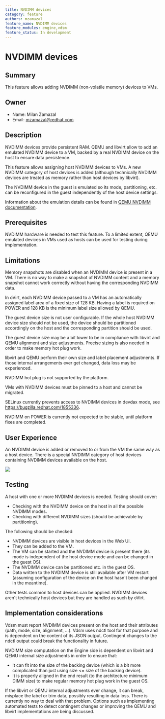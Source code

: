 ```yaml
---
title: NVDIMM devices
category: feature
authors: mzamazal
feature_name: NVDIMM devices
feature_modules: engine,vdsm
feature_status: In development
---
```


# NVDIMM devices

## Summary

This feature allows adding NVDIMM (non-volatile memory) devices to VMs.

## Owner

*   Name: Milan Zamazal
*   Email: mzamazal@redhat.com

## Description

NVDIMM devices provide persistent RAM.  QEMU and libvirt allow to add an emulated NVDIMM device to a VM, backed by a real NVDIMM device on the host to ensure data persistence.

This feature allows assigning host NVDIMM devices to VMs.  A new NVDIMM category of host devices is added (although technically NVDIMM devices are treated as memory rather than host devices by libvirt).

The NVDIMM device in the guest is emulated so its mode, partitioning, etc. can be reconfigured in the guest independently of the host device settings.

Information about the emulation details can be found in
[QEMU NVDIMM documentation](https://github.com/qemu/qemu/blob/master/docs/nvdimm.txt).

## Prerequisites

NVDIMM hardware is needed to test this feature.  To a limited extent, QEMU emulated devices in VMs used as hosts can be used for testing during implementation.

## Limitations

Memory snapshots are disabled when an NVDIMM device is present in a VM.  There is no way to make a snapshot of NVDIMM content and a memory snapshot cannot work correctly without having the corresponding NVDIMM data.

In oVirt, each NVDIMM device passed to a VM has an automatically assigned label area of a fixed size of 128 KB.  Having a label is required on POWER and 128 KB is the minimum label size allowed by QEMU.

The guest device size is not user configurable.  If the whole host NVDIMM device size should not be used, the device should be partitioned accordingly on the host and the corresponding partition should be used.

The guest device size may be a bit lower to be in compliance with libvirt and QEMU alignment and size adjustments.  Precise sizing is also needed in order to make memory hot plug work.

libvirt and QEMU perform their own size and label placement adjustments.  If those internal arrangements ever get changed, data loss may be experienced.

NVDIMM hot plug is not supported by the platform.

VMs with NVDIMM devices must be pinned to a host and cannot be migrated.

SELinux currently prevents access to NVDIMM devices in devdax mode, see <https://bugzilla.redhat.com/1855336>.

NVDIMM on POWER is currently not expected to be stable, until platform fixes are completed.

## User Experience

An NVDIMM device is added or removed to or from the VM the same way as a host device.  There is a special NVDIMM category of host devices containing NVDIMM devices available on the host.

![](/images/wiki/nvdimm-host-device.png)

## Testing

A host with one or more NVDIMM devices is needed.  Testing should cover:

- Checking with the NVDIMM device on the host in all the possible NVDIMM modes.
- Checking with different NVDIMM sizes (should be achievable by partitioning).

The following should be checked:

- NVDIMM devices are visible in host devices in the Web UI.
- They can be added to the VM.
- The VM can be started and the NVDIMM device is present there (its mode is independent of the host device mode and can be changed in the guest OS).
- The NVDIMM device can be partitioned etc. in the guest OS.
- Data written to the NVDIMM device is still available after VM restart (assuming configuration of the device on the host hasn't been changed in the meantime).

Other tests common to host devices can be applied.  NVDIMM devices aren't technically host devices but they are handled as such by oVirt.

## Implementation considerations

Vdsm must report NVDIMM devices present on the host and their attributes (path, mode, size, alignment, ...).  Vdsm uses ndctl tool for that purpose and is dependent on the content of its JSON output.  Contingent changes to the ndctl output could break the functionality in future.

NVDIMM size computation on the Engine side is dependent on libvirt and QEMU internal size adjustments in order to ensure that:

- It can fit into the size of the backing device (which is a bit more complicated than just using size <= size of the backing device).
- It is properly aligned in the end result (to the architecture minimum DIMM size) to make regular memory hot plug work in the guest OS.

If the libvirt or QEMU internal adjustments ever change, it can break, misplace the label or trim data, possibly resulting in data loss.  There is currently no way to deal with that problem.  Options such as implementing automated tests to detect contingent changes or improving the QEMU and libvirt implementations are being discussed.
